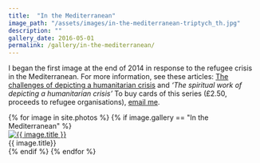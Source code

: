 ```yaml
---
title:  "In the Mediterranean"
image_path: "/assets/images/in-the-mediterranean-triptych_th.jpg"
description: ""
gallery_date: 2016-05-01
permalink: /gallery/in-the-mediterranean/
---
```


I began the first image at the end of 2014 in response to the refugee crisis in the Mediterranean. For more information, see these articles: [The challenges of depicting a humanitarian crisis](http://www.oxford.anglican.org/refugeetryptich/) and  *‘The spiritual work of depicting a humanitarian crisis’*
To buy cards of this series (£2.50, proceeds to refugee organisations), [email me](/contact/).

<div class="gallery" data-featherlight-gallery  data-featherlight-filter="a">
  {% for image in site.photos %}
    {% if image.gallery == "In the Mediterranean" %}
    <div class="gallery-box{% cycle '', ' last' %}">
        <a href="#" class="galleryphoto" data-featherlight="{{ image.image_path }}.jpg"><img src="{{ image.image_path }}_th.jpg" alt="{{ image.title }}"></a>
        <figcaption>{{ image.title}}</figcaption>
    </div>
    {% endif %}
  {% endfor %}
</div>